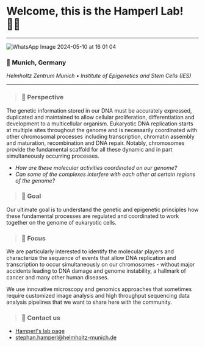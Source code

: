# Welcome, this is the Hamperl Lab! 👋🏽
---
![WhatsApp Image 2024-05-10 at 16 01 04](https://github.com/hamperlgroup/.github/assets/38733664/38afbe60-6a59-4fdb-9e36-de31ad9ad53a)
### 📍 Munich, Germany
*Helmholtz Zentrum Munich • Institute of Epigenetics and Stem Cells (IES)*

---
> ### 🧬 Perspective
The genetic information stored in our DNA must be accurately expressed, duplicated and maintained to allow cellular proliferation, differentiation and development to a multicellular organism. Eukaryotic DNA replication starts at multiple sites throughout the genome and is necessarily coordinated with other chromosomal processes including transcription, chromatin assembly and maturation, recombination and DNA repair. Notably, chromosomes provide the fundamental scaffold for all these dynamic and in part simultaneously occurring processes. 
- *How are these molecular activities coordinated on our genome?*
- *Can some of the complexes interfere with each other at certain regions of the genome?*


> ### 🎯 Goal
Our ultimate goal is to understand the genetic and epigenetic principles how these fundamental processes are regulated and coordinated to work together on the genome of eukaryotic cells.

> ### 🔬 Focus
We are particularly interested to identify the molecular players and characterize the sequence of events that allow DNA replication and transcription to occur simultaneously on our chromosomes - without major accidents leading to DNA damage and genome instability, a hallmark of cancer and many other human diseases. 

We use innovative microscopy and genomics approaches that sometimes require customized image analysis and high throughput sequencing data analysis pipelines that we want to share here with the community.


> ### 🧐 Contact us
- [Hamperl's lab page]([url](https://www.helmholtz-munich.de/en/ies/research-groups/hamperl-lab))
- stephan.hamperl@helmholtz-munich.de
